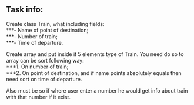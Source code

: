 ## Task info:   
Create class Train, what including fields:  
***- Name of point of destination;  
***- Number of train;  
***- Time of departure.  

Create array and put inside it 5 elements type of Train. You need do so 
to array can be sort following way:  
***1. On number of train;  
***2. On point of destination, and if name points absolutely equals then need
sort on time of departure.  

Also must be so if where user enter a number he would get info about train 
with that number if it exist.
